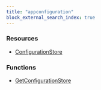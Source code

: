 ```yaml
---
title: "appconfiguration"
block_external_search_index: true
---
```


<!-- WARNING: this file was generated by Pulumi Docs Generator. -->
<!-- Do not edit by hand unless you're certain you know what you are doing! -->

<style>
  table td p { margin-top: 0; margin-bottom: 0; }
</style>

<h3>Resources</h3>
<ul class="api">
    <li><a href="configurationstore"><span class="symbol resource"></span>ConfigurationStore</a></li>
</ul>

<h3>Functions</h3>
<ul class="api">
    <li><a href="getconfigurationstore"><span class="symbol datasource"></span>GetConfigurationStore</a></li>
</ul>

